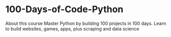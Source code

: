 # 100-Days-of-Code-Python
About this course Master Python by building 100 projects in 100 days. Learn to build websites, games, apps, plus scraping and data science
